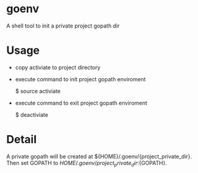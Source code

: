 # goenv
A shell tool to init a private project gopath dir

# Usage

* copy activiate to project directory
* execute command to init project gopath enviroment

	$ source activiate

* execute command to exit project gopath enviroment

	$ deactiviate

# Detail

A private gopath will be created at ${HOME}/.goenv/{project_private_dir}.
Then set GOPATH to ${HOME}/.goenv/{project_private_dir}:${GOPATH}.